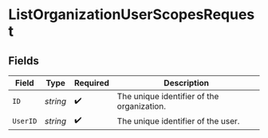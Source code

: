 # ListOrganizationUserScopesRequest


## Fields

| Field                                      | Type                                       | Required                                   | Description                                |
| ------------------------------------------ | ------------------------------------------ | ------------------------------------------ | ------------------------------------------ |
| `ID`                                       | *string*                                   | :heavy_check_mark:                         | The unique identifier of the organization. |
| `UserID`                                   | *string*                                   | :heavy_check_mark:                         | The unique identifier of the user.         |